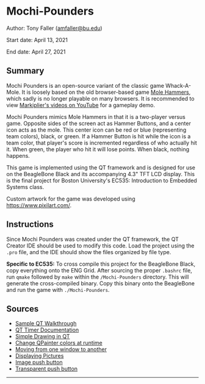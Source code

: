 # Mochi-Pounders
Author: Tony Faller (amfaller@bu.edu)

Start date: April 13, 2021

End date: April 27, 2021

## Summary
Mochi Pounders is an open-source variant of the classic game Whack-A-Mole. It is loosely based on the old browser-based game [Mole Hammers](https://www.miniplay.com/game/mole-hammers), which sadly is no longer playable on many browsers. It is recommended to view [Markiplier's videos on YouTube](https://www.youtube.com/watch?v=_hHIMMtUNGc&ab_channel=Markiplier) for a gameplay demo.

Mochi Pounders mimics Mole Hammers in that it is a two-player versus game. Opposite sides of the screen act as Hammer Buttons, and a center icon acts as the mole. This center icon can be red or blue (representing team colors), black, or green. If a Hammer Button is hit while the icon is a team color, that player's score is incremented regardless of who actually hit it. When green, the player who hit it will lose points. When black, nothing happens.

This game is implemented using the QT framework and is designed for use on the BeagleBone Black and its accompanying 4.3" TFT LCD display. This is the final project for Boston University's EC535: Introduction to Embedded Systems class.

Custom artwork for the game was developed using https://www.pixilart.com/.

## Instructions
Since Mochi Pounders was created under the QT framework, the QT Creator IDE should be used to modify this code. Load the project using the `.pro` file, and the IDE should show the files organized by file type. 

**Specific to EC535:** To cross compile this project for the BeagleBone Black, copy everything onto the ENG Grid. After sourcing the proper `.bashrc` file, run `qmake` followed by `make` within the `/Mochi-Pounders` directory. This will generate the cross-compiled binary. Copy this binary onto the BeagleBone and run the game with `./Mochi-Pounders`. 

## Sources
* [Sample QT Walkthrough](https://www.youtube.com/watch?v=I96uPDifZ1w&ab_channel=DerekBanas)
* [QT Timer Documentation](https://doc.qt.io/qt-5/timers.html)
* [Simple Drawing in QT](https://codeloop.org/qt5-qpainter-how-to-draw-rectangle/)
* [Change QPainter colors at runtime](https://stackoverflow.com/questions/59132441/how-to-draw-lines-able-to-change-color-in-qt)
* [Moving from one window to another](https://www.youtube.com/watch?v=VigUMAfE2q4&ab_channel=ProgrammingKnowledge)
* [Displaying Pictures](https://forum.qt.io/topic/71836/how-to-display-a-picture/7)
* [Image push button](https://stackoverflow.com/questions/3137805/how-to-set-image-on-qpushbutton)
* [Transparent push button](https://www.qtcentre.org/threads/53751-Transparent-Push-button-over-background-image)


----
